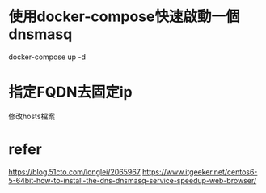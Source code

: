 # 使用docker-compose快速啟動一個dnsmasq
docker-compose up -d

# 指定FQDN去固定ip
修改hosts檔案

# refer
https://blog.51cto.com/longlei/2065967
https://www.itgeeker.net/centos6-5-64bit-how-to-install-the-dns-dnsmasq-service-speedup-web-browser/

